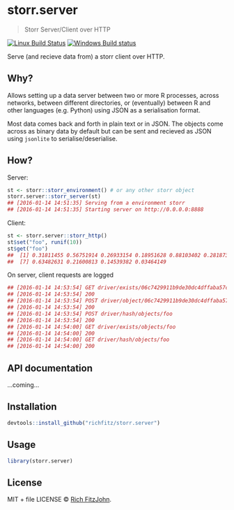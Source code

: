 # storr.server

> Storr Server/Client over HTTP

[![Linux Build Status](https://travis-ci.org/richfitz/storr.server.svg?branch=master)](https://travis-ci.org/richfitz/storr.server)
[![Windows Build status](https://ci.appveyor.com/api/projects/status/github/richfitz/storr.server?svg=true)](https://ci.appveyor.com/project/richfitz/storr.server)

Serve (and recieve data from) a storr client over HTTP.

## Why?

Allows setting up a data server between two or more R processes, across networks, between different directories, or (eventually) between R and other languages (e.g. Python) using JSON as a serialisation format.

Most data comes back and forth in plain text or in JSON.  The objects come across as binary data by default but can be sent and recieved as JSON using `jsonlite` to serialise/deserialise.

## How?

Server:

``` r
st <- storr::storr_environment() # or any other storr object
storr.server::storr_server(st)
## [2016-01-14 14:51:35] Serving from a environment storr
## [2016-01-14 14:51:35] Starting server on http://0.0.0.0:8888
```

Client:

``` r
st <- storr.server::storr_http()
st$set("foo", runif(10))
st$get("foo")
##  [1] 0.31811455 0.56751914 0.26933154 0.18951628 0.88103402 0.28187348
##  [7] 0.63482631 0.21600813 0.14539382 0.03464149
```

On server, client requests are logged

``` r
## [2016-01-14 14:53:54] GET driver/exists/06c7429911b9de30dc4dffaba57ce059
## [2016-01-14 14:53:54] 200
## [2016-01-14 14:53:54] POST driver/object/06c7429911b9de30dc4dffaba57ce059
## [2016-01-14 14:53:54] 200
## [2016-01-14 14:53:54] POST driver/hash/objects/foo
## [2016-01-14 14:53:54] 200
## [2016-01-14 14:54:00] GET driver/exists/objects/foo
## [2016-01-14 14:54:00] 200
## [2016-01-14 14:54:00] GET driver/hash/objects/foo
## [2016-01-14 14:54:00] 200
```

## API documentation

...coming...

## Installation

```r
devtools::install_github("richfitz/storr.server")
```

## Usage

```r
library(storr.server)
```

## License

MIT + file LICENSE © [Rich FitzJohn](https://github.com/richfitz).
